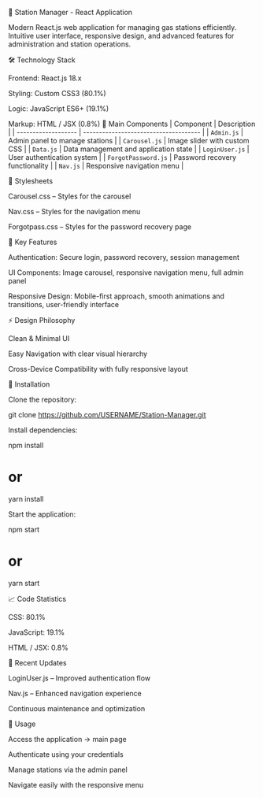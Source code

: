 🚦 Station Manager - React Application

Modern React.js web application for managing gas stations efficiently.
Intuitive user interface, responsive design, and advanced features for administration and station operations.

🛠️ Technology Stack

Frontend: React.js 18.x

Styling: Custom CSS3 (80.1%)

Logic: JavaScript ES6+ (19.1%)

Markup: HTML / JSX (0.8%)
🧩 Main Components
| Component           | Description                           |
| ------------------- | ------------------------------------- |
| `Admin.js`          | Admin panel to manage stations        |
| `Carousel.js`       | Image slider with custom CSS          |
| `Data.js`           | Data management and application state |
| `LoginUser.js`      | User authentication system            |
| `ForgotPassword.js` | Password recovery functionality       |
| `Nav.js`            | Responsive navigation menu            |


🎨 Stylesheets

Carousel.css – Styles for the carousel

Nav.css – Styles for the navigation menu

Forgotpass.css – Styles for the password recovery page

🔑 Key Features

Authentication: Secure login, password recovery, session management

UI Components: Image carousel, responsive navigation menu, full admin panel

Responsive Design: Mobile-first approach, smooth animations and transitions, user-friendly interface

⚡ Design Philosophy

Clean & Minimal UI

Easy Navigation with clear visual hierarchy

Cross-Device Compatibility with fully responsive layout

🚀 Installation

Clone the repository:

git clone https://github.com/USERNAME/Station-Manager.git


Install dependencies:

npm install
# or
yarn install


Start the application:

npm start
# or
yarn start

📈 Code Statistics

CSS: 80.1%

JavaScript: 19.1%

HTML / JSX: 0.8%

📝 Recent Updates

LoginUser.js – Improved authentication flow

Nav.js – Enhanced navigation experience

Continuous maintenance and optimization

🎯 Usage

Access the application → main page

Authenticate using your credentials

Manage stations via the admin panel

Navigate easily with the responsive menu
